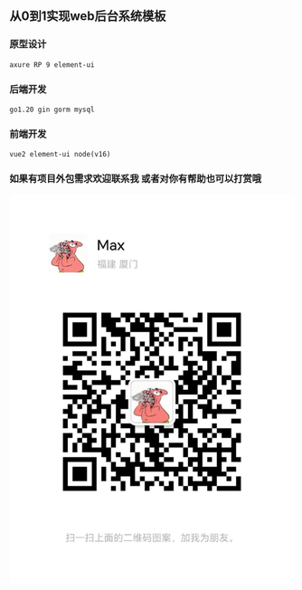 ## 从0到1实现web后台系统模板

### 原型设计
    axure RP 9 element-ui
### 后端开发
    go1.20 gin gorm mysql 
### 前端开发
    vue2 element-ui node(v16)
### 如果有项目外包需求欢迎联系我 或者对你有帮助也可以打赏哦
![二维码](./image/微信图片_20240806161443.jpg)
